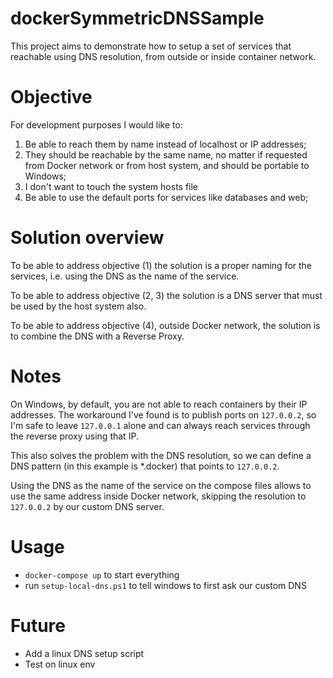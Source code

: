 # dockerSymmetricDNSSample

This project aims to demonstrate how to setup a set of services that reachable using DNS resolution, from outside or inside container network.

# Objective

For development purposes I would like to:
1. Be able to reach them by name instead of localhost or IP addresses;
1. They should be reachable by the same name, no matter if requested from Docker network or from host system, and should be portable to Windows;
1. I don't want to touch the system hosts file
1. Be able to use the default ports for services like databases and web;

# Solution overview

To be able to address objective (1) the solution is a proper naming for the services, i.e. using the DNS as the name of the service.

To be able to address objective (2, 3) the solution is a DNS server that must be used by the host system also.

To be able to address objective (4), outside Docker network, the solution is to combine the DNS with a Reverse Proxy.

# Notes

On Windows, by default, you are not able to reach containers by their IP addresses. The workaround I've found is to publish ports
on `127.0.0.2`, so I'm safe to leave `127.0.0.1` alone and can always reach services through the reverse proxy using that IP.

This also solves the problem with the DNS resolution, so we can define a DNS pattern (in this example is *.docker) that points to `127.0.0.2`.

Using the DNS as the name of the service on the compose files allows to use the same address inside Docker network, skipping the resolution
to `127.0.0.2` by our custom DNS server.

# Usage

- `docker-compose up` to start everything
- run `setup-local-dns.ps1` to tell windows to first ask our custom DNS

# Future

- Add a linux DNS setup script
- Test on linux env

